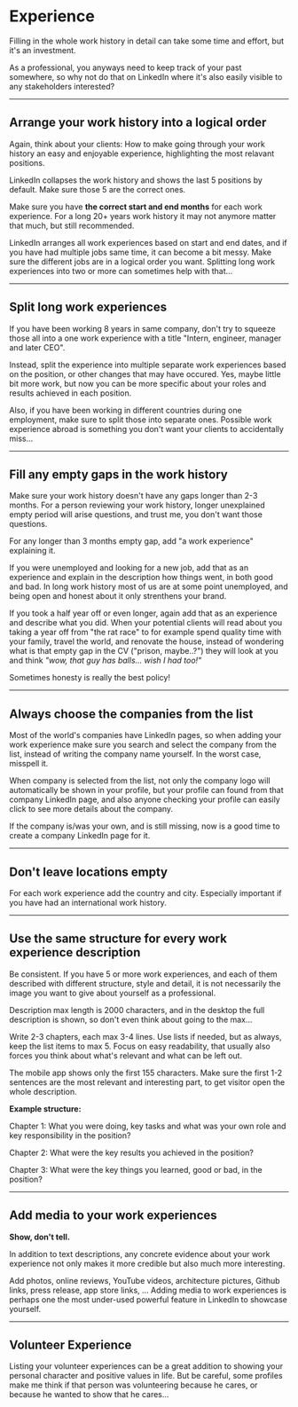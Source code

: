 # Experience

Filling in the whole work history in detail can take some time and effort, but it's an investment.

As a professional, you anyways need to keep track of your past somewhere, so why not do that on LinkedIn where it's also easily visible to any stakeholders interested?

---

## Arrange your work history into a logical order

Again, think about your clients: How to make going through your work history an easy and enjoyable experience, highlighting the most relavant positions.

LinkedIn collapses the work history and shows the last 5 positions by default. Make sure those 5 are the correct ones.

Make sure you have **the correct start and end months** for each work experience. For a long 20+ years work history it may not anymore matter that much, but still recommended.

LinkedIn arranges all work experiences based on start and end dates, and if you have had multiple jobs same time, it can become a bit messy. Make sure the different jobs are in a logical order you want. Splitting long work experiences into two or more can sometimes help with that...

---

## Split long work experiences

If you have been working 8 years in same company, don't try to squeeze those all into a one work experience with a title "Intern, engineer, manager and later CEO". 

Instead, split the experience into multiple separate work experiences based on the position, or other changes that may have occured. Yes, maybe little bit more work, but now you can be more specific about your roles and results achieved in each position.

Also, if you have been working in different countries during one employment, make sure to split those into separate ones. Possible work experience abroad is something you don't want your clients to accidentally miss...

---

## Fill any empty gaps in the work history

Make sure your work history doesn't have any gaps longer than 2-3 months. For a person reviewing your work history, longer unexplained empty period will arise questions, and trust me, you don't want those questions.

For any longer than 3 months empty gap, add "a work experience" explaining it. 

If you were unemployed and looking for a new job, add that as an experience and explain in the description how things went, in both good and bad. In long work history most of us are at some point unemployed, and being open and honest about it only strenthens your brand.

If you took a half year off or even longer, again add that as an experience and describe what you did. When your potential clients will read about you taking a year off from "the rat race" to for example spend quality time with your family, travel the world, and renovate the house, instead of wondering what is that empty gap in the CV ("prison, maybe..?") they will look at you and think *"wow, that guy has balls... wish I had too!"*

Sometimes honesty is really the best policy!

---

## Always choose the companies from the list

Most of the world's companies have LinkedIn pages, so when adding your work experience make sure you search and select the company from the list, instead of writing the company name yourself. In the worst case, misspell it.

When company is selected from the list, not only the company logo will automatically be shown in your profile, but your profile can found from that company LinkedIn page, and also anyone checking your profile can easily click to see more details about the company.

If the company is/was your own, and is still missing, now is a good time to create a company LinkedIn page for it.

---

## Don't leave locations empty

For each work experience add the country and city. Especially important if you have had an international work history.

---

## Use the same structure for every work experience description

Be consistent. If you have 5 or more work experiences, and each of them described with different structure, style and detail, it is not necessarily the image you want to give about yourself as a professional.

Description max length is 2000 characters, and in the desktop the full description is shown, so don't even think about going to the max... 

Write 2-3 chapters, each max 3-4 lines. Use lists if needed, but as always, keep the list items to max 5. Focus on easy readability, that usually also forces you think about what's relevant and what can be left out.

The mobile app shows only the first 155 characters. Make sure the first 1-2 sentences are the most relevant and interesting part, to get visitor open the whole description.

**Example structure:**

Chapter 1: What you were doing, key tasks and what was your own role and key responsibility in the position?

Chapter 2: What were the key results you achieved in the position?

Chapter 3: What were the key things you learned, good or bad, in the position?

---

## Add media to your work experiences

**Show, don't tell.**

In addition to text descriptions, any concrete evidence about your work experience not only makes it more credible but also much more interesting.

Add photos, online reviews, YouTube videos, architecture pictures, Github links, press release, app store links, ... Adding media to work experiences is perhaps one the most under-used powerful feature in LinkedIn to showcase yourself.

---

## Volunteer Experience

Listing your volunteer experiences can be a great addition to showing your personal character and positive values in life. But be careful, some profiles make me think if that person was volunteering because he cares, or because he wanted to show that he cares...
